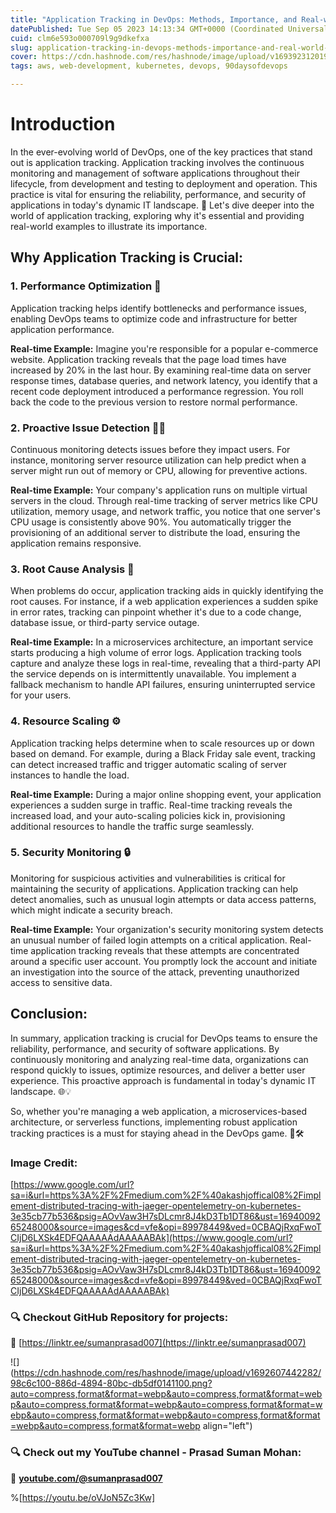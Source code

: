 ```yaml
---
title: "Application Tracking in DevOps: Methods, Importance, and Real-world Examples"
datePublished: Tue Sep 05 2023 14:13:34 GMT+0000 (Coordinated Universal Time)
cuid: clm6e593o000709l9g9dkefxa
slug: application-tracking-in-devops-methods-importance-and-real-world-examples
cover: https://cdn.hashnode.com/res/hashnode/image/upload/v1693923120196/17435f4e-ef8d-4748-99e2-45208c19cbf4.png
tags: aws, web-development, kubernetes, devops, 90daysofdevops

---
```


# **Introduction**

In the ever-evolving world of DevOps, one of the key practices that stand out is application tracking. Application tracking involves the continuous monitoring and management of software applications throughout their lifecycle, from development and testing to deployment and operation. This practice is vital for ensuring the reliability, performance, and security of applications in today's dynamic IT landscape. 🚀 Let's dive deeper into the world of application tracking, exploring why it's essential and providing real-world examples to illustrate its importance.

## **Why Application Tracking is Crucial:**

### **1\. Performance Optimization 🚀**

Application tracking helps identify bottlenecks and performance issues, enabling DevOps teams to optimize code and infrastructure for better application performance.

**Real-time Example:** Imagine you're responsible for a popular e-commerce website. Application tracking reveals that the page load times have increased by 20% in the last hour. By examining real-time data on server response times, database queries, and network latency, you identify that a recent code deployment introduced a performance regression. You roll back the code to the previous version to restore normal performance.

### **2\. Proactive Issue Detection 🕵️‍♂️**

Continuous monitoring detects issues before they impact users. For instance, monitoring server resource utilization can help predict when a server might run out of memory or CPU, allowing for preventive actions.

**Real-time Example:** Your company's application runs on multiple virtual servers in the cloud. Through real-time tracking of server metrics like CPU utilization, memory usage, and network traffic, you notice that one server's CPU usage is consistently above 90%. You automatically trigger the provisioning of an additional server to distribute the load, ensuring the application remains responsive.

### **3\. Root Cause Analysis 🧐**

When problems do occur, application tracking aids in quickly identifying the root causes. For instance, if a web application experiences a sudden spike in error rates, tracking can pinpoint whether it's due to a code change, database issue, or third-party service outage.

**Real-time Example:** In a microservices architecture, an important service starts producing a high volume of error logs. Application tracking tools capture and analyze these logs in real-time, revealing that a third-party API the service depends on is intermittently unavailable. You implement a fallback mechanism to handle API failures, ensuring uninterrupted service for your users.

### **4\. Resource Scaling ⚙️**

Application tracking helps determine when to scale resources up or down based on demand. For example, during a Black Friday sale event, tracking can detect increased traffic and trigger automatic scaling of server instances to handle the load.

**Real-time Example:** During a major online shopping event, your application experiences a sudden surge in traffic. Real-time tracking reveals the increased load, and your auto-scaling policies kick in, provisioning additional resources to handle the traffic surge seamlessly.

### **5\. Security Monitoring 🔒**

Monitoring for suspicious activities and vulnerabilities is critical for maintaining the security of applications. Application tracking can help detect anomalies, such as unusual login attempts or data access patterns, which might indicate a security breach.

**Real-time Example:** Your organization's security monitoring system detects an unusual number of failed login attempts on a critical application. Real-time application tracking reveals that these attempts are concentrated around a specific user account. You promptly lock the account and initiate an investigation into the source of the attack, preventing unauthorized access to sensitive data.

## Conclusion:

In summary, application tracking is crucial for DevOps teams to ensure the reliability, performance, and security of software applications. By continuously monitoring and analyzing real-time data, organizations can respond quickly to issues, optimize resources, and deliver a better user experience. This proactive approach is fundamental in today's dynamic IT landscape. 🌐💡

So, whether you're managing a web application, a microservices-based architecture, or serverless functions, implementing robust application tracking practices is a must for staying ahead in the DevOps game. 🎯🛠️

### Image Credit:

[https://www.google.com/url?sa=i&url=https%3A%2F%2Fmedium.com%2F%40akashjoffical08%2Fimplement-distributed-tracing-with-jaeger-opentelemetry-on-kubernetes-3e35cb77b536&psig=AOvVaw3H7sDLcmr8J4kD3Tb1DT86&ust=1694009265248000&source=images&cd=vfe&opi=89978449&ved=0CBAQjRxqFwoTCIjD6LXSk4EDFQAAAAAdAAAAABAk](https://www.google.com/url?sa=i&url=https%3A%2F%2Fmedium.com%2F%40akashjoffical08%2Fimplement-distributed-tracing-with-jaeger-opentelemetry-on-kubernetes-3e35cb77b536&psig=AOvVaw3H7sDLcmr8J4kD3Tb1DT86&ust=1694009265248000&source=images&cd=vfe&opi=89978449&ved=0CBAQjRxqFwoTCIjD6LXSk4EDFQAAAAAdAAAAABAk)

### **🔍 Checkout GitHub Repository for projects:**

**🔗** [https://linktr.ee/sumanprasad007](https://linktr.ee/sumanprasad007)

![](https://cdn.hashnode.com/res/hashnode/image/upload/v1692607442282/98c6c100-886d-4894-80bc-db5df0141100.png?auto=compress,format&format=webp&auto=compress,format&format=webp&auto=compress,format&format=webp&auto=compress,format&format=webp&auto=compress,format&format=webp&auto=compress,format&format=webp&auto=compress,format&format=webp align="left")

### **🔍 Check out my YouTube channel - Prasad Suman Mohan:**

🔗 [**youtube.com/@sumanprasad007**](http://youtube.com/@sumanprasad007)

%[https://youtu.be/oVJoN5Zc3Kw]